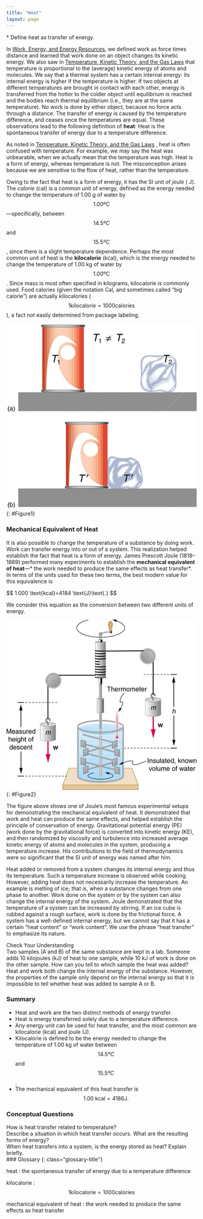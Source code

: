 ```yaml
---
title: "Heat"
layout: page
---
```


<div class="abstract" markdown="1">
* Define heat as transfer of energy.
</div>

In [Work, Energy, and Energy Resources](../contents/ch7WorkEnergyAndEnergyResources.md), we defined work as force times
distance and learned that work done on an object changes its kinetic energy. We
also saw
in [Temperature, Kinetic Theory, and the Gas Laws](../contents/ch13TemperatureKineticTheoryAndTheGasLaws)
that temperature is proportional to the (average) kinetic energy of atoms and
molecules. We say that a thermal system has a certain internal energy: its
internal energy is higher if the temperature is higher. If two objects at
different temperatures are brought in contact with each other, energy is
transferred from the hotter to the colder object until equilibrium is reached
and the bodies reach thermal equilibrium (i.e., they are at the same
temperature). No work is done by either object, because no force acts through a
distance. The transfer of energy is caused by the temperature difference, and
ceases once the temperatures are equal. These observations lead to the following
definition of **heat**\: Heat is the spontaneous transfer of energy due to a
temperature difference.

As noted
in [Temperature, Kinetic Theory, and the Gas Laws](../contents/ch13TemperatureKineticTheoryAndTheGasLaws)
, heat is often confused with temperature. For example, we may say the heat was
unbearable, when we actually mean that the temperature was high. Heat is a form
of energy, whereas temperature is not. The misconception arises because we are
sensitive to the flow of heat, rather than the temperature.

Owing to the fact that heat is a form of energy, it has the SI unit of *joule* (
J). The *calorie* (cal) is a common unit of energy, defined as the energy needed
to change the temperature of 1.00 g of water by $$1.00\text{ºC} $$
—specifically, between $$ 14.5ºC $$ and $$ 15.5ºC $$ , since there is a slight
temperature dependence. Perhaps the most common unit of heat is the **kilocalorie** (kcal), which is the energy needed to change the temperature of
1.00 kg of water by $$1.00\text{ºC} $$ . Since mass is most often specified in
kilograms, kilocalorie is commonly used. Food calories (given the notation Cal,
and sometimes called “big calorie”) are actually kilocalories ( $$1
\text{kilocalorie} = 1000 \text{calories} $$ ), a fact not easily determined
from package labeling.

![In figure a there is a soft drink can and an ice cube placed on a surface at a distance from each other. The temperatures of the can and the ice cube are T one and T two, respectively, where T one is not equal to T two. In figure b, the soft drink can and the ice cube are placed in contact on the surface. The temperature of both is T prime. ](../resources/Figure_15_01_01a.jpg "In figure (a) the soft drink and the ice have different temperatures, \(T_1\) and \(T_2\), and are not in thermal equilibrium. In figure (b), when the soft drink and ice are allowed to interact, energy is transferred until they reach the same temperature \(T^\prime\);, achieving equilibrium. Heat transfer occurs due to the difference in temperatures. In fact, since the soft drink and ice are both in contact with the surrounding air and bench, the equilibrium temperature will be the same for both.")
{: #Figure1}

### Mechanical Equivalent of Heat

It is also possible to change the temperature of a substance by doing work. Work
can transfer energy into or out of a system. This realization helped establish
the fact that heat is a form of energy. James Prescott Joule (1818–1889)
performed many experiments to establish the **mechanical equivalent of heat**—*
the work needed to produce the same effects as heat transfer*. In terms of the
units used for these two terms, the best modern value for this equivalence is

<div class="equation"  >
 $$ 1.000 \text{kcal}=4184 \text{J}\text{.} $$
</div>

We consider this equation as the conversion between two different units of
energy.

![In the figure, there is a can of known volume full of water and fitted with a thermometer at the top. On both sides of the can two blocks of weight W each hang from cords. The cords pass over two pulleys and wind around a cylindrical roller. There is a handle attached with the roller to rotate it manually. Submerged in the water are some paddles attached to a vertical rod attached at the bottom of the roller. When the lever is rotated, the paddles move inside the water.](../resources/Figure_15_01_02a.jpg "Schematic depiction of Joule&#x2019;s experiment that established the equivalence of heat and work.")
{: #Figure2}

The figure above shows one of Joule’s most famous experimental setups for
demonstrating the mechanical equivalent of heat. It demonstrated that work and
heat can produce the same effects, and helped establish the principle of
conservation of energy. Gravitational potential energy (PE) (work done by the
gravitational force) is converted into kinetic energy (KE), and then randomized
by viscosity and turbulence into increased average kinetic energy of atoms and
molecules in the system, producing a temperature increase. His contributions to
the field of thermodynamics were so significant that the SI unit of energy was
named after him.

Heat added or removed from a system changes its internal energy and thus its
temperature. Such a temperature increase is observed while cooking. However,
adding heat does not necessarily increase the temperature. An example is melting
of ice; that is, when a substance changes from one phase to another. Work done
on the system or by the system can also change the internal energy of the
system. Joule demonstrated that the temperature of a system can be increased by
stirring. If an ice cube is rubbed against a rough surface, work is done by the
frictional force. A system has a well-defined internal energy, but we cannot say
that it has a certain “heat content” or “work content”. We use the phrase “heat
transfer” to emphasize its nature.

<div class="exercise" data-element-type="check-understanding" data-label="">
<div class="title">
Check Your Understanding
</div>
<div class="problem" markdown="1">
Two samples (A and B) of the same substance are kept in a lab. Someone adds 10 kilojoules (kJ) of heat to one sample, while 10 kJ of work is done on the other sample. How can you tell to which sample the heat was added?

</div>
<div class="solution" data-print-placement="here" markdown="1">
Heat and work both change the internal energy of the substance. However, the properties of the sample only depend on the internal energy so that it is impossible to tell whether heat was added to sample A or B.

</div>
</div>

### Summary

* Heat and work are the two distinct methods of energy transfer.
* Heat is energy transferred solely due to a temperature difference.
* Any energy unit can be used for heat transfer, and the most common are
  kilocalorie (kcal) and joule (J).
* Kilocalorie is defined to be the energy needed to change the temperature of
  1.00 kg of water between $$ 14.5ºC $$ and $$ 15.5ºC $$ .
* The mechanical equivalent of this heat transfer is $$1.00\text{ kcal} = 4186
  \text{J} \text{.} $$

### Conceptual Questions

<div class="exercise" data-element-type="conceptual-questions">
<div class="problem" markdown="1">
How is heat transfer related to temperature?

</div>
</div>

<div class="exercise" data-element-type="conceptual-questions">
<div class="problem" markdown="1">
Describe a situation in which heat transfer occurs. What are the resulting forms of energy?

</div>
</div>

<div class="exercise" data-element-type="conceptual-questions">
<div class="problem" markdown="1">
When heat transfers into a system, is the energy stored as heat? Explain briefly.

</div>
</div>

<div class="glossary" markdown="1">
### Glossary
{: class="glossary-title"}

heat
: the spontaneous transfer of energy due to a temperature difference

kilocalorie
:  $$ 1 \text{kilocalorie} = 1000 \text{calories} $$

mechanical equivalent of heat
: the work needed to produce the same effects as heat transfer

</div>
